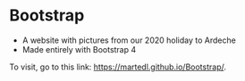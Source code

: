 # Bootstrap
- A website with pictures from our 2020 holiday to Ardeche
- Made entirely with Bootstrap 4

To visit, go to this link: https://martedl.github.io/Bootstrap/.
